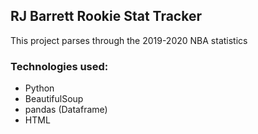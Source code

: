 ## RJ Barrett Rookie Stat Tracker

This project parses through the 2019-2020 NBA statistics

### Technologies used:
 - Python
 - BeautifulSoup
 - pandas (Dataframe)
 - HTML
